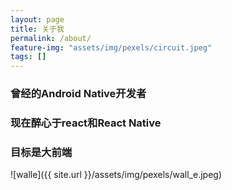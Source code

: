 ```yaml
---
layout: page
title: 关于我
permalink: /about/
feature-img: "assets/img/pexels/circuit.jpeg"
tags: []
---
```


### 曾经的Android Native开发者
### 现在醉心于react和React Native
### 目标是大前端

![walle]({{ site.url }}/assets/img/pexels/wall_e.jpeg)
